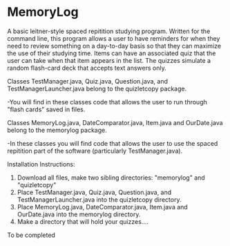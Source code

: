 # MemoryLog
A basic leitner-style spaced repitition studying program. Written for the command line, this program allows a user to have reminders for when they need to review something on a day-to-day basis so that they can maximize the use of their studying time. Items can have an associated quiz that the user can take when that item appears in the list. The quizzes simulate a random flash-card deck that accepts text answers only.

Classes TestManager.java, Quiz.java, Question.java, and TestManagerLauncher.java belong to the quizletcopy package.
  
  -You will find in these classes code that allows the user to run through "flash cards" saved in files.

Classes MemoryLog.java, DateComparator.java, Item.java and OurDate.java belong to the memorylog package.
  
  -In these classes you will find code that allows the user to use the spaced repitition part of the software (particularly TestManager.java).
  
Installation Instructions:

1. Download all files, make two sibling directories: "memorylog" and "quizletcopy"
2. Place TestManager.java, Quiz.java, Question.java, and TestManagerLauncher.java into the quizletcopy directory.
3. Place MemoryLog.java, DateComparator.java, Item.java and OurDate.java into the memorylog directory.
4. Make a directory that will hold your quizzes....

To be completed
